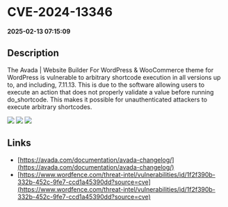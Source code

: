 # CVE-2024-13346

**2025-02-13 07:15:09**

## Description
The Avada | Website Builder For WordPress & WooCommerce theme for WordPress is vulnerable to arbitrary shortcode execution in all versions up to, and including, 7.11.13. This is due to the software allowing users to execute an action that does not properly validate a value before running do_shortcode. This makes it possible for unauthenticated attackers to execute arbitrary shortcodes.

![](https://img.shields.io/static/v1?label=Score&message=7.3&color=red)
![](https://img.shields.io/static/v1?label=Severity&message=HIGH&color=red)
![](https://img.shields.io/static/v1?label=CWE&message=RCE&color=green)

## Links
- [https://avada.com/documentation/avada-changelog/](https://avada.com/documentation/avada-changelog/)
- [https://www.wordfence.com/threat-intel/vulnerabilities/id/1f2f390b-332b-452c-9fe7-ccd1a45390dd?source=cve](https://www.wordfence.com/threat-intel/vulnerabilities/id/1f2f390b-332b-452c-9fe7-ccd1a45390dd?source=cve)
